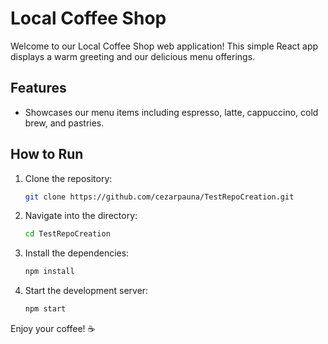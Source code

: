 # Local Coffee Shop

Welcome to our Local Coffee Shop web application! This simple React app displays a warm greeting and our delicious menu offerings.

## Features
- Showcases our menu items including espresso, latte, cappuccino, cold brew, and pastries.

## How to Run
1. Clone the repository:
   ```bash
   git clone https://github.com/cezarpauna/TestRepoCreation.git
   ```
2. Navigate into the directory:
   ```bash
   cd TestRepoCreation
   ```
3. Install the dependencies:
   ```bash
   npm install
   ```
4. Start the development server:
   ```bash
   npm start
   ```

Enjoy your coffee! ☕